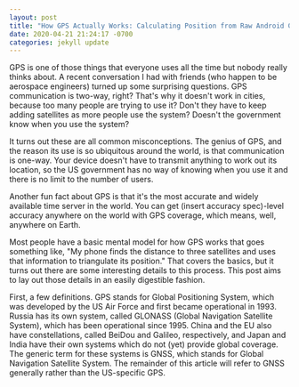 ```yaml
---
layout: post
title: "How GPS Actually Works: Calculating Position from Raw Android GNSS Measurements"
date: 2020-04-21 21:24:17 -0700
categories: jekyll update
---
```


GPS is one of those things that everyone uses all the time but nobody really thinks about. A recent conversation I had with friends (who happen to be aerospace engineers) turned up some surprising questions. GPS communication is two-way, right? That's why it doesn't work in cities, because too many people are trying to use it? Don't they have to keep adding satellites as more people use the system? Doesn't the government know when you use the system?

It turns out these are all common misconceptions. The genius of GPS, and the reason its use is so ubiquitous around the world, is that communication is one-way. Your device doesn't have to transmit anything to work out its location, so the US government has no way of knowing when you use it and there is no limit to the number of users.

Another fun fact about GPS is that it's the most accurate and widely available time server in the world. You can get (insert accuracy spec)-level accuracy anywhere on the world with GPS coverage, which means, well, anywhere on Earth.

Most people have a basic mental model for how GPS works that goes something like, "My phone finds the distance to three satellites and uses that information to triangulate its position."
That covers the basics, but it turns out there are some interesting details to this process. This post aims to lay out those details in an easily digestible fashion.

First, a few definitions. GPS stands for Global Positioning System, which was developed by the US Air Force and first became operational in 1993. Russia has its own system, called GLONASS (Global Navigation Satellite System), which has been operational since 1995. China and the EU also have constellations, called BeiDou and Galileo, respectively, and Japan and India have their own systems which do not (yet) provide global coverage. The generic term for these systems is GNSS, which stands for Global Navigation Satellite System. The remainder of this article will refer to GNSS generally rather than the US-specific GPS.

